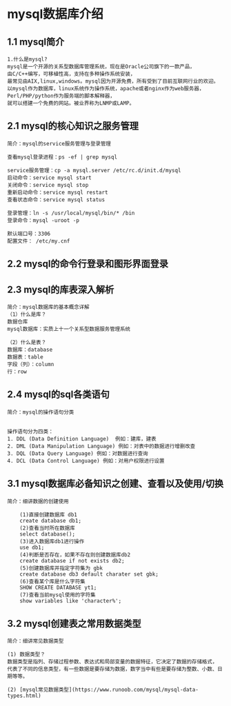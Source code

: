 # mysql数据库介绍

## 1.1 mysql简介
    1.什么是mysql?
    mysql是一个开源的关系型数据库管理系统，现在是Oracle公司旗下的一款产品，  
    由C/C++编写，可移植性高，支持在多种操作系统安装，  
    最常见由AIX,linux,windows。mysql因为开源免费，所有受到了目前互联网行业的欢迎。  
    以mysql作为数据库，linux系统作为操作系统，apache或者nginx作为web服务器，  
    Perl/PHP/python作为服务端的脚本解释器，  
    就可以搭建一个免费的网站。被业界称为LNMP或LAMP。
    
    
    
## 2.1 mysql的核心知识之服务管理
    简介：mysql的service服务管理与登录管理
    
    查看mysql登录进程：ps -ef | grep mysql
    
    service服务管理：cp -a mysql.server /etc/rc.d/init.d/mysql
    启动命令：service mysql start
    关闭命令：service mysql stop
    重新启动命令：service mysql restart
    查看状态命令：service mysql status
    
    登录管理：ln -s /usr/local/mysql/bin/* /bin
    登录命令：mysql -uroot -p
    
    默认端口号：3306
    配置文件： /etc/my.cnf
    
## 2.2 mysql的命令行登录和图形界面登录



## 2.3 mysql的库表深入解析
    简介：mysql数据库的基本概念详解
    （1）什么是库？
    数据仓库
    mysql数据库：实质上十一个关系型数据服务管理系统
    
    （2）什么是表？
    数据库：database
    数据表：table
    字段（列）：column
    行：row
    
    
## 2.4 mysql的sql各类语句
    简介：mysql的操作语句分类
    
    
    操作语句分为四类：
    1. DDL (Data Definition Language)  例如：建库，建表
    2. DML (Data Manipulation Language) 例如：对表中的数据进行增删改查
    3. DQL (Data Query Language) 例如：对数据进行查询
    4. DCL (Data Control Language) 例如：对用户权限进行设置
    
    
    
## 3.1 mysql数据库必备知识之创建、查看以及使用/切换
    简介：细讲数据的创建使用
    
        (1)直接创建数据库 db1
        create database db1;
        (2)查看当时所在数据库
        select database();
        (3)进入数据库db1进行操作
        use db1;
        (4)判断是否存在，如果不存在则创建数据库db2
        create database if not exists db2;
        (5)创建数据库并指定字符集为 gbk
        create database db3 default charater set gbk;
        (6)查看某个库是什么字符集
        SHOW CREATE DATABASE yt1;
        (7)查看当前mysql使用的字符集
        show variables like 'character%';
        
        
## 3.2 mysql创建表之常用数据类型
    简介：细讲常见数据类型
    
    (1) 数据类型？
    数据类型是指列、存储过程参数、表达式和局部变量的数据特征，它决定了数据的存储格式，  
    代表了不同的信息类型，有一些数据是要存储为数据，数字当中有些是要存储为整数、小数、日期等等。
    
    (2) [mysql常见数据类型](https://www.runoob.com/mysql/mysql-data-types.html)
 
        
    
